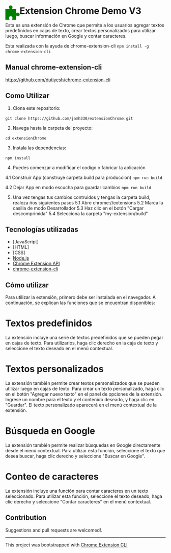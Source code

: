 # <img src="public/icons/icon_48.png" width="45" align="left"> Extension Chrome Demo V3

Esta es una extensión de Chrome que permite a los usuarios agregar textos predefinidos en cajas de texto, crear textos personalizados para utilizar luego, buscar información en Google y contar caracteres.

Esta realizada con la ayuda de chrome-extension-cli
`npm install -g chrome-extension-cli` 

## Manual chrome-extension-cli

https://github.com/dutiyesh/chrome-extension-cli

## Como Utilizar

1. Clona este repositorio:

`git clone https://github.com/jamh330/extensionChrome.git`

2. Navega hasta la carpeta del proyecto:

`cd extensionChrome`

3. Instala las dependencias:

`npm install`

4. Puedes comenzar a modificar el codigo o fabricar la aplicación

4.1 Construir App (construye carpeta build para produccion)
`npm run build`

4.2 Dejar App en modo escucha para guardar cambios
`npm run build`

5. Una vez tengas tus cambios contruidos y tengas la carpeta build, realoza ños siguientes pasos
5.1 Abre chrome://extensions
5.2 Marca la casilla de modo Desarrollador
5.3 Haz clic en el botón "Cargar descomprimida"
5.4 Selecciona la carpeta "my-extension/build"

## Tecnologías utilizadas

- [JavaScript]
- [HTML]
- [CSS]
- [Node.js](https://nodejs.org/)
- [Chrome Extension API](https://developer.chrome.com/docs/extensions/reference/)
- [chrome-extension-cli](https://www.npmjs.com/package/chrome-extension-cli)


## Cómo utilizar
Para utilizar la extensión, primero debe ser instalada en el navegador. A continuación, se explican las funciones que se encuentran disponibles:

# Textos predefinidos
La extensión incluye una serie de textos predefinidos que se pueden pegar en cajas de texto. Para utilizarlos, haga clic derecho en la caja de texto y seleccione el texto deseado en el menú contextual.

# Textos personalizados
La extensión también permite crear textos personalizados que se pueden utilizar luego en cajas de texto. Para crear un texto personalizado, haga clic en el botón "Agregar nuevo texto" en el panel de opciones de la extensión. Ingrese un nombre para el texto y el contenido deseado, y haga clic en "Guardar". El texto personalizado aparecerá en el menú contextual de la extensión.

# Búsqueda en Google
La extensión también permite realizar búsquedas en Google directamente desde el menú contextual. Para utilizar esta función, seleccione el texto que desea buscar, haga clic derecho y seleccione "Buscar en Google".

# Conteo de caracteres
La extensión incluye una función para contar caracteres en un texto seleccionado. Para utilizar esta función, seleccione el texto deseado, haga clic derecho y seleccione "Contar caracteres" en el menú contextual.



## Contribution

Suggestions and pull requests are welcomed!.

---

This project was bootstrapped with [Chrome Extension CLI](https://github.com/dutiyesh/chrome-extension-cli)


